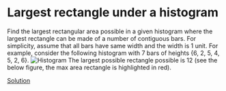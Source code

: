 # Largest rectangle under a histogram
Find the largest rectangular area possible in a given histogram where the largest rectangle can be
made of a number of contiguous bars. For simplicity, assume that all bars have same width and the
width is 1 unit.
For example, consider the following histogram with 7 bars of heights {6, 2, 5, 4, 5, 2, 6}.
![Histogram](https://www.geeksforgeeks.org/wp-content/uploads/histogram1.png)
The largest possible rectangle possible is 12 (see the below figure, the max area rectangle is highlighted in red).

[Solution](./src/histogram.java)